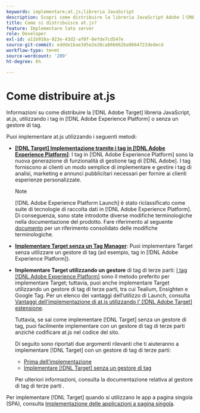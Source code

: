```yaml
---
keywords: implementare;at.js;libreria JavaScript
description: Scopri come distribuire la libreria JavaScript Adobe [!DNL Target] at.js utilizzando i tag in Adobe Experience Platform o senza un gestore di tag.
title: Come si distribuisce at.js?
feature: Implementare lato server
role: Developer
exl-id: a11b916a-923e-43d2-af0f-8efde7cd547e
source-git-commit: eddde1bae345e2e28ca866662ba9664722dedecd
workflow-type: tm+mt
source-wordcount: '289'
ht-degree: 6%

---
```


# Come distribuire at.js

Informazioni su come distribuire la [!DNL Adobe Target] libreria JavaScript, at.js, utilizzando i tag in [!DNL Adobe Experience Platform] o senza un gestore di tag.

Puoi implementare at.js utilizzando i seguenti metodi:

* **[ [!DNL Target] Implementazione tramite i tag in [!DNL Adobe Experience Platform]](/help/c-implementing-target/c-implementing-target-for-client-side-web/how-to-deployatjs/cmp-implementing-target-using-adobe-launch.md)**: I tag in  [!DNL Adobe Experience Platform] sono la nuova generazione di funzionalità di gestione tag di  [!DNL Adobe]. I tag forniscono ai clienti un modo semplice di implementare e gestire i tag di analisi, marketing e annunci pubblicitari necessari per fornire ai clienti esperienze personalizzate.

   >[!NOTE]
   >
   >[!DNL Adobe Experience Platform Launch] è stato riclassificato come suite di tecnologie di raccolta dati in  [!DNL Adobe Experience Platform]. Di conseguenza, sono state introdotte diverse modifiche terminologiche nella documentazione del prodotto. Fare riferimento al seguente [documento](https://experienceleague.adobe.com/docs/experience-platform/tags/term-updates.html?lang=en) per un riferimento consolidato delle modifiche terminologiche.

* **[Implementare Target senza un Tag Manager](/help/c-implementing-target/c-implementing-target-for-client-side-web/how-to-deployatjs/implementing-target-without-a-tag-manager.md)**: Puoi implementare Target senza utilizzare un gestore di tag (ad esempio, tag in  [!DNL Adobe Experience Platform]).
* **Implementare Target utilizzando un gestore** di tag di terze parti:  [I tag  [!DNL Adobe Experience Platform]](/help/c-implementing-target/c-implementing-target-for-client-side-web/how-to-deployatjs/cmp-implementing-target-using-adobe-launch.md) sono il metodo preferito per implementare Target; tuttavia, puoi anche implementare Target utilizzando un gestore di tag di terze parti, tra cui Tealium, Ensighten e Google Tag. Per un elenco dei vantaggi dell’utilizzo di Launch, consulta [Vantaggi dell’implementazione di at.js utilizzando l’ [!DNL Adobe Target] estensione](/help/c-implementing-target/c-implementing-target-for-client-side-web/how-to-deployatjs/cmp-implementing-target-using-adobe-launch.md#section_48B3F938B6F8491DAF798E0DB54EF304).

   Tuttavia, se sai come implementare [!DNL Target] senza un gestore di tag, puoi facilmente implementare con un gestore di tag di terze parti anziché codificare at.js nel codice del sito.

   Di seguito sono riportati due argomenti rilevanti che ti aiuteranno a implementare [!DNL Target] con un gestore di tag di terze parti:

   * [Prima dell’implementazione](/help/c-implementing-target/c-considerations-before-you-implement-target/considerations-before-you-implement-target.md)
   * [Implementare [!DNL Target] senza un gestore di tag](/help/c-implementing-target/c-implementing-target-for-client-side-web/how-to-deployatjs/implementing-target-without-a-tag-manager.md)

   Per ulteriori informazioni, consulta la documentazione relativa al gestore di tag di terze parti .

Per implementare [!DNL Target] quando si utilizzano le app a pagina singola (SPA), consulta [Implementazione delle applicazioni a pagina singola](/help/c-implementing-target/c-implementing-target-for-client-side-web/how-to-deployatjs/target-atjs-single-page-application.md).
